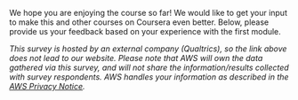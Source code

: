 We hope you are enjoying the course so far! We would like to get your input to make this and other courses on Coursera even better. Below, please provide us your feedback based on your experience with the first module.

_This survey is hosted by an external company (Qualtrics), so the link above does not lead to our website. Please note that AWS will own the data gathered via this survey, and will not share the information/results collected with survey respondents. AWS handles your information as described in the_ [_AWS Privacy Notice_](https://aws.amazon.com/privacy/)_._